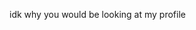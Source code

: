 idk why you would be looking at my profile

<!---
anon-7e/anon-7e is a ✨ special ✨ repository because its `README.md` (this file) appears on your GitHub profile.
You can click the Preview link to take a look at your changes.
--->
